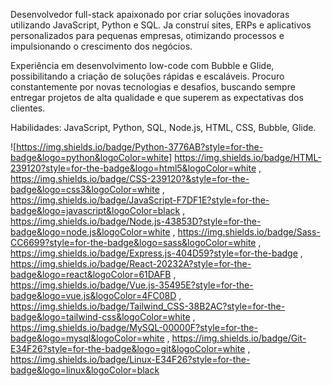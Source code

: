 Desenvolvedor full-stack apaixonado por criar soluções inovadoras utilizando JavaScript, Python e SQL. Ja construí sites, ERPs e aplicativos personalizados para pequenas empresas, otimizando processos e impulsionando o crescimento dos negócios.

Experiência em desenvolvimento low-code com Bubble e Glide, possibilitando a criação de soluções rápidas e escaláveis. Procuro constantemente por novas tecnologias e desafios, buscando sempre entregar projetos de alta qualidade e que superem as expectativas dos clientes.

Habilidades: JavaScript, Python, SQL, Node.js, HTML, CSS, Bubble, Glide.

![https://img.shields.io/badge/Python-3776AB?style=for-the-badge&logo=python&logoColor=white]  https://img.shields.io/badge/HTML-239120?style=for-the-badge&logo=html5&logoColor=white , https://img.shields.io/badge/CSS-239120?&style=for-the-badge&logo=css3&logoColor=white , https://img.shields.io/badge/JavaScript-F7DF1E?style=for-the-badge&logo=javascript&logoColor=black , https://img.shields.io/badge/Node.js-43853D?style=for-the-badge&logo=node.js&logoColor=white , https://img.shields.io/badge/Sass-CC6699?style=for-the-badge&logo=sass&logoColor=white , https://img.shields.io/badge/Express.js-404D59?style=for-the-badge , https://img.shields.io/badge/React-20232A?style=for-the-badge&logo=react&logoColor=61DAFB , 	https://img.shields.io/badge/Vue.js-35495E?style=for-the-badge&logo=vue.js&logoColor=4FC08D , https://img.shields.io/badge/Tailwind_CSS-38B2AC?style=for-the-badge&logo=tailwind-css&logoColor=white , https://img.shields.io/badge/MySQL-00000F?style=for-the-badge&logo=mysql&logoColor=white , https://img.shields.io/badge/Git-E34F26?style=for-the-badge&logo=git&logoColor=white , 	https://img.shields.io/badge/Linux-E34F26?style=for-the-badge&logo=linux&logoColor=black
